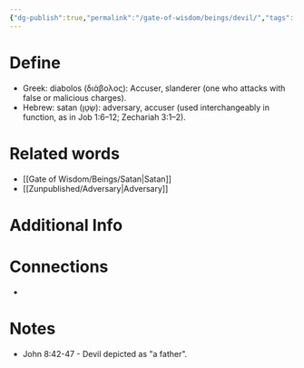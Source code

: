 ```yaml
---
{"dg-publish":true,"permalink":"/gate-of-wisdom/beings/devil/","tags":["#GateWisdom","#Being","#D"]}
---
```


# Define
- Greek: diabolos (διάβολος): Accuser, slanderer (one who attacks with false or malicious charges).
- Hebrew: satan (שָׂטָן): adversary, accuser (used interchangeably in function, as in Job 1:6–12; Zechariah 3:1–2).

# Related words
- [[Gate of Wisdom/Beings/Satan\|Satan]]
- [[Zunpublished/Adversary\|Adversary]]

# Additional Info


# Connections
- 

# Notes
- John 8:42-47 - Devil depicted as "a father". 
